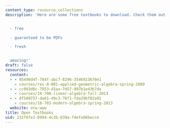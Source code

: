 ```yaml
---
content_type: resource_collections
description: 'Here are some free textbooks to download. Check them out! They''re:


  - free

  - guaranteed to be PDFs

  - fresh


  amazing!'
draft: false
resources:
  content:
  - - 95490d4f-704f-abc7-8296-3546923670e1
    - courses/res-8-001-applied-geometric-algebra-spring-2009
  - - cc993d0c-7953-d1aa-7d57-997b1e43b7da
    - courses/18-700-linear-algebra-fall-2013
  - - df580757-da01-49c3-76f1-fda29bf82a91
    - courses/18-703-modern-algebra-spring-2013
  website: ocw-www
title: Open Textbooks
uid: 232f87e2-0994-4c3b-839a-f4efa96becce
---
```


